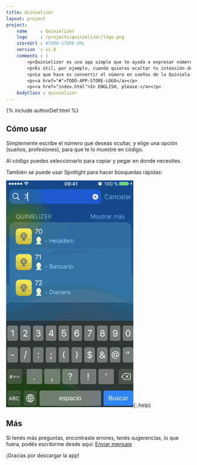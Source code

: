 ```yaml
---
title: Quinielizer
layout: project
project:
    name     : Quinielizer
    logo     : /projects/quinielizer/logo.png
    storeUrl : #TODO-STORE-URL
    version  : v1.0
    comments : |
        <p>Quinielizer es una app simple que te ayuda a expresar números "en código".</p>
        <p>Es útil, por ejemplo, cuando quieras ocultar tu intención de enviar a otra persona por escrito tu número de teléfono.</p>
        <p>Lo que hace es convertir el número en sueños de la Quiniela Argentina, basado en la info publicada en el <a href="http://www.quini-6-resultados.com.ar/significado-suenos.aspx">sitio del Quini 6</a>.</p>
        <p><a href="#">TODO-APP-STORE-LOGO</a></p>
        <p><a href="index.html">In ENGLISH, please.</a></p>
    bodyClass : quinielizer
---
```

{% include authorDef.html %}

## Cómo usar

Simplemente escribe el número que deseas ocultar, y elige una opción (sueños, profesiones), para que te lo muestre en código.

Al código puedes seleccionarlo para copiar y pegar en donde necesites.

También se puede usar Spotlight para hacer búsquedas rápidas:

![](example.gif){:.help}


## Más

Si tenés más preguntas, encontraste errores, tenés sugerencias, lo que fuera, podés escribirme desde aquí: [Enviar mensaje](mailto:{{author.email}})

¡Gracias por descargar la app!